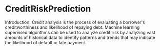 # CreditRiskPrediction
Introduction:
Credit analysis is the process of evaluating a borrower's creditworthiness and likelihood of repaying debt. Machine learning supervised algorithms can be used to analyze credit risk by analyzing vast amounts of historical data to identify patterns and trends that may indicate the likelihood of default or late payment.
